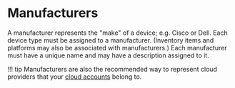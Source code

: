 # Manufacturers

A manufacturer represents the "make" of a device; e.g. Cisco or Dell. Each device type must be assigned to a manufacturer. (Inventory items and platforms may also be associated with manufacturers.) Each manufacturer must have a unique name and may have a description assigned to it.

!!! tip
    Manufacturers are also the recommended way to represent cloud providers that your [cloud accounts](../cloud/cloudaccount.md) belong to.
